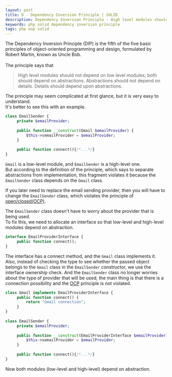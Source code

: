 ```yaml
---
layout: post
title: D - Dependency Inversion Principle | SOLID
description: Dependency Inversion Principle - High level modules should not depend on low level modules; both should depend on abstractions. Abstractions should not depend on details. Details should depend upon abstractions.
keywords: php solid dependency inversion principle
tags: php oop solid
---
```


The Dependency Inversion Principle (DIP) is the fifth of the five basic principles of object-oriented programming and 
design, formulated by Robert Martin, known as Uncle Bob.
<br><br>
The principle says that
>High level modules should not depend on low level modules; both should depend on abstractions. Abstractions should not depend on details. Details should depend upon abstractions.

The principle may seem complicated at first glance, but it is very easy to understand.
<br>
It's better to see this with an example.
```php
class EmailSender {
     private $emailProvider;
 
     public function __construct(Gmail $emailProvider) {
         $this->semailProvider = $emailProvider;
     }
     
     public function connect(){/*...*/}
}
```
`Gmail` is a low-level module, and `EmailSender` is a high-level one.
<br>
But according to the definition of the principle, which says to separate abstractions from implementation,
this fragment violates it because the `EmailSender` class depends on the `Gmail` class.

If you later need to replace the email sending provider, then you will have to change the `EmailSender` class,
which violates the principle of <a href="{{ site.url }}{{ site.baseurl }}/blog/solid-open-closed-principle" target="_blank">open/closed(OCP)</a>.

The `EmailSender` class doesn't have to worry about the provider that is being used.
<br>
To fix this, we need to allocate an interface so that low-level and high-level modules depend on abstraction.
```php
interface EmailProviderInterface {
     public function connect();
}
```
The interface has a connect method, and the `Gmail` class implements it.
Also, instead of checking the type to see whether the passed object belongs to the `Gmail` class in the `EmailSender` constructor,
we use the interface ownership check. And the `EmailSender` class no longer worries about the type of provider that will be used,
the main thing is that there is a connection possibility and the <a href="{{ site.url }}{{ site.baseurl }}/blog/solid-open-closed-principle" target="_blank">OCP</a> principle is not violated.
```php
class Gmail implements EmailProviderInterface {
     public function connect() {
         return "Gmail connection";
     }
}
 
class EmailSender {
     private $emailProvider;
 
     public function __construct(EmailProviderInterface $emailProvider) {
         $this->semailProvider = $emailProvider;
     }
     
     public function connect(){/*...*/}
}
```
Now both modules (low-level and high-level) depend on abstraction.